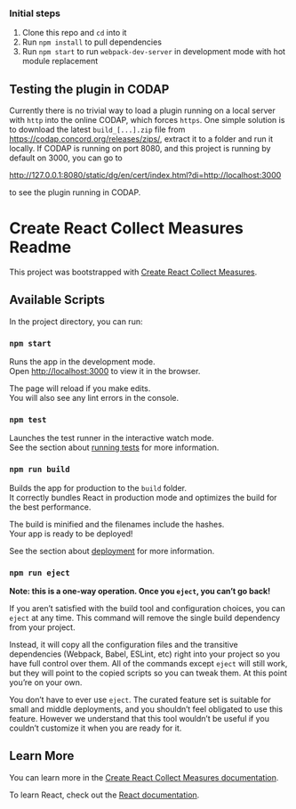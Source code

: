 ### Initial steps

1. Clone this repo and `cd` into it
2. Run `npm install` to pull dependencies
3. Run `npm start` to run `webpack-dev-server` in development mode with hot module replacement

## Testing the plugin in CODAP

Currently there is no trivial way to load a plugin running on a local server with `http` into the online CODAP, which forces `https`. One simple solution is to download the latest `build_[...].zip` file from https://codap.concord.org/releases/zips/, extract it to a folder and run it locally. If CODAP is running on port 8080, and this project is running by default on 3000, you can go to

http://127.0.0.1:8080/static/dg/en/cert/index.html?di=http://localhost:3000

to see the plugin running in CODAP.

# Create React Collect Measures Readme

This project was bootstrapped with [Create React Collect Measures](https://github.com/facebook/create-react-app).

## Available Scripts

In the project directory, you can run:

### `npm start`

Runs the app in the development mode.<br>
Open [http://localhost:3000](http://localhost:3000) to view it in the browser.

The page will reload if you make edits.<br>
You will also see any lint errors in the console.

### `npm test`

Launches the test runner in the interactive watch mode.<br>
See the section about [running tests](https://facebook.github.io/create-react-app/docs/running-tests) for more information.

### `npm run build`

Builds the app for production to the `build` folder.<br>
It correctly bundles React in production mode and optimizes the build for the best performance.

The build is minified and the filenames include the hashes.<br>
Your app is ready to be deployed!

See the section about [deployment](https://facebook.github.io/create-react-app/docs/deployment) for more information.

### `npm run eject`

**Note: this is a one-way operation. Once you `eject`, you can’t go back!**

If you aren’t satisfied with the build tool and configuration choices, you can `eject` at any time. This command will remove the single build dependency from your project.

Instead, it will copy all the configuration files and the transitive dependencies (Webpack, Babel, ESLint, etc) right into your project so you have full control over them. All of the commands except `eject` will still work, but they will point to the copied scripts so you can tweak them. At this point you’re on your own.

You don’t have to ever use `eject`. The curated feature set is suitable for small and middle deployments, and you shouldn’t feel obligated to use this feature. However we understand that this tool wouldn’t be useful if you couldn’t customize it when you are ready for it.

## Learn More

You can learn more in the [Create React Collect Measures documentation](https://facebook.github.io/create-react-app/docs/getting-started).

To learn React, check out the [React documentation](https://reactjs.org/).
